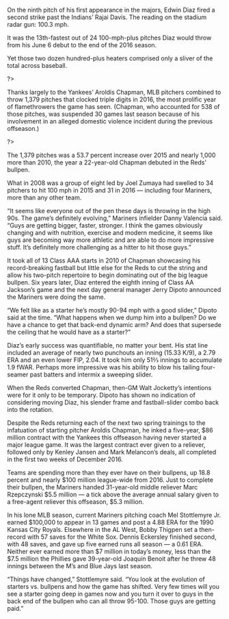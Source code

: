On the ninth pitch of his first appearance in the majors, Edwin Diaz  fired a second strike past the Indians’ Rajai Davis. The reading on the stadium radar gun: 100.3 mph.

It was the 13th-fastest out of 24 100-mph-plus pitches Diaz would throw from his June 6 debut to the end of the 2016 season. 

Yet those two dozen hundred-plus heaters comprised only a sliver of the total across baseball. 

<?<%= t.include("_inlineNav.html", { page: "trends" }) %>?>

Thanks largely to the Yankees’ Aroldis Chapman,  MLB pitchers combined to throw 1,379 pitches that clocked triple digits in 2016, the most prolific year of flamethrowers the game has seen. (Chapman, who accounted for 538 of those pitches, was suspended 30 games last season because of his involvement in an alleged domestic violence incident during the previous offseason.)

<?<%= t.include("trends/_top_10_pitchers.html") %>?>

The 1,379 pitches was a 53.7 percent increase over 2015 and nearly 1,000 more than 2010, the year a 22-year-old Chapman debuted in the Reds’ bullpen.

What in 2008 was a group of eight led by Joel Zumaya had swelled to 34 pitchers to hit 100 mph in 2015 and 31 in 2016 — including four Mariners, more than any other team.

“It seems like everyone out of the pen these days is throwing in the high 90s. The game’s definitely evolving,” Mariners infielder Danny Valencia said. “Guys are getting bigger, faster, stronger. I think the games obviously changing and with nutrition, exercise and modern medicine, it seems like guys are becoming way more athletic and are able to do more impressive stuff. It’s definitely more challenging as a hitter to hit those guys.”

It took all of 13 Class AAA starts in 2010 of Chapman showcasing his record-breaking fastball but little else for the Reds to cut the string and allow his two-pitch repertoire to begin dominating out of the big league bullpen. Six years later, Diaz entered the eighth inning of  Class AA Jackson’s game and the next day general manager Jerry Dipoto announced the Mariners were doing the same.

“We felt like as a starter he’s mostly 90-94 mph with a good slider,” Dipoto said at the time. “What happens when we dump him into a bullpen? Do we have a chance to get that back-end dynamic arm? And does that supersede the ceiling that he would have as a starter?”

Diaz’s early success was quantifiable, no matter your bent. His stat line included an average of nearly two punchouts an inning (15.33 K/9), a 2.79 ERA and an even lower FIP, 2.04. It took him only 51⅔ innings to accumulate 1.9 fWAR. Perhaps more impressive was his ability to blow his tailing four-seamer past batters and intermix a sweeping slider.

When the Reds converted Chapman, then-GM Walt Jocketty’s intentions were for it only to be temporary. Dipoto has shown no indication of considering moving Diaz, his slender frame and fastball-slider combo back into the rotation.

Despite the Reds returning each of the next two spring trainings to the infatuation of starting pitcher Aroldis Chapman, he inked a five-year, $86 million contract with the Yankees this offseason having never started a major league game. It was the largest contract ever given to a reliever, followed only by Kenley Jansen and Mark Melancon’s deals, all completed in the first two weeks of December 2016. 

Teams are spending more than they ever have on their bullpens, up 18.8 percent and nearly $100 million league-wide from 2016. Just to complete their bullpen, the Mariners handed 31-year-old middle reliever Marc Rzepczynski $5.5 million — a tick above the average annual salary given to a free-agent reliever this offseason, $5.3 million.

In his lone MLB season, current Mariners pitching coach Mel Stottlemyre Jr. earned $100,000 to appear in 13 games and post a 4.88 ERA for the 1990 Kansas City Royals. Elsewhere in the AL West, Bobby Thigpen set a then-record with 57 saves for the White Sox. Dennis Eckersley finished second, with 48 saves, and gave up five earned runs all season — a 0.61 ERA. Neither ever earned more than $7 million in today’s money, less than the $7.5 million the Phillies gave 39-year-old Joaquin Benoit after he threw 48 innings between the M’s and Blue Jays last season.

“Things have changed,” Stottlemyre said. “You look at the evolution of starters vs. bullpens and how the game has shifted. Very few times will you see a starter going deep in games now and you turn it over to guys in the back end of the bullpen who can all throw 95-100. Those guys are getting paid.”
